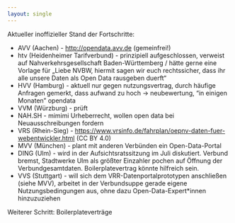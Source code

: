 ```yaml
---
layout: single
---
```

Aktueller inoffizieller Stand der Fortschritte:
* AVV (Aachen) - http://opendata.avv.de (gemeinfrei!)
* htv (Heidenheimer Tarifverbund) - prinzipiell aufgeschlossen, verweist auf Nahverkehrsgesellschaft Baden-Württemberg / hätte gerne eine Vorlage für „Liebe NVBW, hiermit sagen wir euch rechtssicher, dass ihr alle unsere Daten als Open Data rausgeben duerft“
* HVV (Hamburg) - aktuell nur gegen nutzungsvertrag, durch häufige Anfragen gemerkt, dass aufwand zu hoch → neubewertung, “in einigen Monaten” opendata
* VVM (Würzburg) - prüft
* NAH.SH - mimimi Urheberrecht, wollen open data bei Neuausschreibungen fordern
* VRS (Rhein-Sieg) - https://www.vrsinfo.de/fahrplan/oepnv-daten-fuer-webentwickler.html (CC BY 4.0)
* MVV (München) - plant mit anderen Verbünden ein Open-Data-Portal
* DING (Ulm) - wird in der Aufsichtsratssitzung im Juli diskutiert. Verbund bremst, Stadtwerke Ulm als größter Einzahler pochen auf Öffnung der Verbundgesamtdaten. Boilerplatevertrag könnte hilfreich sein.
* VVS (Stuttgart) - will sich dem VRR-Datenportalprototypen anschließen (siehe MVV), arbeitet in der Verbundsuppe gerade eigene Nutzungsbedingungen aus, ohne dazu Open-Data-Expert*innen hinzuzuziehen

Weiterer Schritt: Boilerplateverträge
